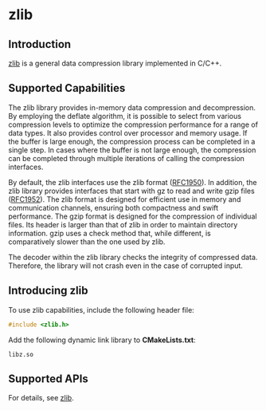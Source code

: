 # zlib

## Introduction

[zlib](https://zlib.net/) is a general data compression library implemented in C/C++.

## Supported Capabilities

The zlib library provides in-memory data compression and decompression. By employing the deflate algorithm, it is possible to select from various compression levels to optimize the compression performance for a range of data types. It also provides control over processor and memory usage. If the buffer is large enough, the compression process can be completed in a single step. In cases where the buffer is not large enough, the compression can be completed through multiple iterations of calling the compression interfaces.

By default, the zlib interfaces use the zlib format ([RFC1950](https://www.rfc-editor.org/rfc/rfc1950)). In addition, the zlib library provides interfaces that start with gz to read and write gzip files ([RFC1952](https://www.rfc-editor.org/rfc/rfc1952)). The zlib format is designed for efficient use in memory and communication channels, ensuring both compactness and swift performance. The gzip format is designed for the compression of individual files. Its header is larger than that of zlib in order to maintain directory information. gzip uses a check method that, while different, is comparatively slower than the one used by zlib.

The decoder within the zlib library checks the integrity of compressed data. Therefore, the library will not crash even in the case of corrupted input.

## Introducing zlib

To use zlib capabilities, include the following header file:

```c
#include <zlib.h>
```

Add the following dynamic link library to **CMakeLists.txt**:

```
libz.so
```

## Supported APIs

For details, see [zlib](https://www.zlib.net/manual.html).
